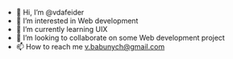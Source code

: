 - 👋 Hi, I’m @vdafeider
- 👀 I’m interested in Web development
- 🌱 I’m currently learning UIX
- 💞️ I’m looking to collaborate on some Web development project
- 📫 How to reach me v.babunych@gmail.com
